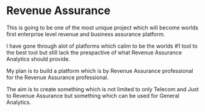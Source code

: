 Revenue Assurance
=================

This is going to be one of the most unique project which will become worlds first enterprise level revenue and business assurance platform.

I have gone through alot of platforms which calim to be the worlds #1 tool to the best tool but still lack the prespactive of what Revenue Assurance Analytics should provide. 

My plan is to build a platform which is by Revenue Assurance professional for the Revenue Assurance professional.

The aim is to create something which is not limited to only Telecom and Just to Revenue Assurance but something which can be used for General Analytics.
